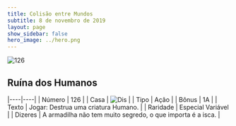 ```yaml
---
title: Colisão entre Mundos
subtitle: 8 de novembro de 2019
layout: page
show_sidebar: false
hero_image: ../hero.png
---
```


![126](https://cdn.keyforgegame.com/media/card_front/pt/452_126_HX2GC29V4X9M_pt.png)

## Ruína dos Humanos

|----|----|
| Número | 126 |
| Casa | ![Dis](https://archonarcana.com/images/thumb/e/e8/Dis.png/22px-Dis.png "Dis") |
| Tipo | Ação |
| Bônus | 1A |
| Texto | Jogar: Destrua uma criatura Humano. |
| Raridade | Especial Variável |
| Dizeres | A armadilha não tem muito segredo,  o que importa é a isca. |
